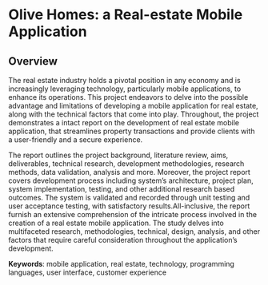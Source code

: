 # Olive Homes: a Real-estate Mobile Application

## Overview

<p>
  The  real  estate  industry  holds  a  pivotal  position  in  any  economy  and  is  increasingly  leveraging technology, particularly mobile applications, to enhance its operations. This project endeavors to delve  into  the  possible  advantage  and  limitations  of  developing  a  mobile  application  for  real estate, along with the technical factors that come into play. Throughout, the project demonstrates a  intact  report  on  the  development  of  real  estate  mobile  application,  that  streamlines  property transactions and provide clients with a user-friendly and a secure experience. 
  
The report outlines the  project  background,  literature  review,  aims,  deliverables,  technical  research,  development methodologies,  research  methods,  data  validation,  analysis  and  more.  Moreover,  the  project report   covers   development   process   including   system’s   architecture,   project   plan,   system implementation,  testing,  and  other  additional  research  based  outcomes. The  system  is  validated and recorded through unit testing and user acceptance testing, with satisfactory results.All-inclusive, the report furnish an extensive comprehension of the intricate process involved in the  creation  of  a  real  estate  mobile  application.  The  study  delves  into  multifaceted  research, methodologies,  technical,  design,  analysis,  and  other  factors  that  require  careful  consideration throughout the application’s development.

**Keywords**:  mobile  application,  real  estate,  technology,  programming  languages,  user  interface, customer experience
</p>

